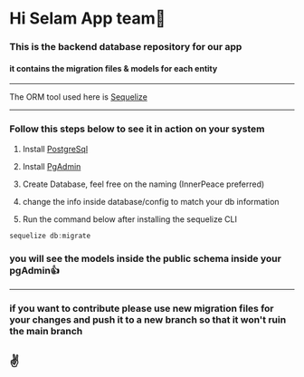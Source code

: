 # Hi Selam App team🤗

### This is the backend database repository for our app

#### it contains the migration files & models for each entity

---

The ORM tool used here is [Sequelize](#https://sequelize.org/) 

---
### Follow this steps below to see it in action on your system

1. Install [PostgreSql](#https://www.postgresql.org/download/)

2. Install [PgAdmin](#https://www.pgadmin.org/download/)

3. Create Database, feel free on the naming (InnerPeace preferred)

4. change the info inside database/config to match your db information

5. Run the command below after installing the sequelize CLI

```javascript I'm tab B
sequelize db:migrate
```

### you will see the models inside the public schema inside your pgAdmin👍
---

### if you want to contribute please use new migration files for your changes and push it to a new branch so that it won't ruin the main branch

## ✌